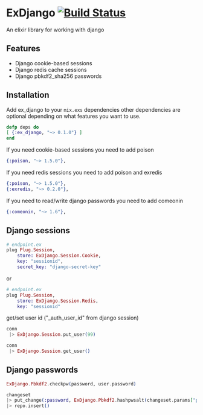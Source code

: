 # ExDjango [![Build Status](https://travis-ci.org/nicksanders/exdjango.svg?branch=master)](https://travis-ci.org/nicksanders/exdjango)

An elixir library for working with django

## Features

* Django cookie-based sessions
* Django redis cache sessions
* Django pbkdf2_sha256 passwords

## Installation

Add ex_django to your `mix.exs` dependencies other dependencies are optional depending on what features you want to use.

```elixir
defp deps do
[ {:ex_django, "~> 0.1.0"} ]
end
```

If you need cookie-based sessions you need to add poison

```elixir
{:poison, "~> 1.5.0"},
```

If you need redis sessions you need to add poison and exredis

```elixir
{:poison, "~> 1.5.0"},
{:exredis, "~> 0.2.0"},
```

If you need to read/write django passwords you need to add comeonin

```elixir
{:comeonin, "~> 1.6"},
```

## Django sessions

```elixir
# endpoint.ex  
plug Plug.Session,
    store: ExDjango.Session.Cookie,
    key: "sessionid",
    secret_key: "django-secret-key"
```

or

```elixir
# endpoint.ex  
plug Plug.Session,
    store: ExDjango.Session.Redis,
    key: "sessionid"
```

get/set user id ("_auth_user_id" from django session)

```elixir
conn
 |> ExDjango.Session.put_user(99)

conn
 |> ExDjango.Session.get_user()   
```


## Django passwords

```elixir
ExDjango.Pbkdf2.checkpw(password, user.password)

changeset
|> put_change(:password, ExDjango.Pbkdf2.hashpwsalt(changeset.params["plaintext_password"]))
|> repo.insert()
```
